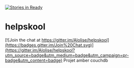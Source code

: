 [![Stories in Ready](https://badge.waffle.io/Alolise/helpskool.png?label=ready&title=Ready)](https://waffle.io/Alolise/helpskool)
# helpskool

[![Join the chat at https://gitter.im/Alolise/helpskool](https://badges.gitter.im/Join%20Chat.svg)](https://gitter.im/Alolise/helpskool?utm_source=badge&utm_medium=badge&utm_campaign=pr-badge&utm_content=badge)
Projet amber couchdb
